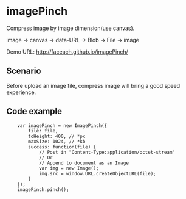 imagePinch
========

Compress image by image dimension(use canvas).

image -> canvas -> data-URL -> Blob -> File -> image

Demo URL: http://faceach.github.io/imagePinch/

Scenario
--------
Before upload an image file, compress image will bring a good speed experience.

Code example
------------
```
    var imagePinch = new ImagePinch({
        file: file,
        toHeight: 400, // *px
        maxSize: 1024, // *kb
        success: function(file) {
            // Post in "Content-Type:application/octet-stream"
            // Or
            // Append to document as an Image
            var img = new Image();
            img.src = window.URL.createObjectURL(file);
        }
    });
    imagePinch.pinch();
```